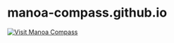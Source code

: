 # manoa-compass.github.io

<a href="https://github.com/manoa-compass" target="_blank">
  <img src="https://img.shields.io/badge/View%20On%20Site-Github%20-blue?style=for-the-badge" alt="Visit Manoa Compass">
</a>
